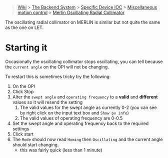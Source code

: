 > [Wiki](Home) > [The Backend System](The-Backend-System) > [Specific Device IOC](Specific-Device-IOC) > [Miscellaneous motion control](Miscellaneous-Motion-Control) > [Merlin Oscillating Radial Collimator](Merlin-Oscillating-radial-collimator)

The oscillating radial collimator on MERLIN is similar but not quite the same as the one on LET.

# Starting it

Occasionally the oscillating collimator stops oscillating, you can tell because the `current angle` on the OPI will not be changing.

To restart this is sometimes tricky try the following:

1. On the OPI
1. Click Stop
1. Alter the `swept angle` and `operating frequency` to a **valid** and **different** values so it will resend the setting
   1. The valid values for the swept angle as currently 0-2 (you can see by right click on the input text box and `Show pv info`)
   1. The valid values of operating frequency are 0-0.5
1. Set the swept angle and operating frequency back to the required settings
1. Click start
1. The `Mode` should now read `Homing` then `Oscillating` and the current angle should start changing. 
    - this was fairly quick (less than 1 minute)
